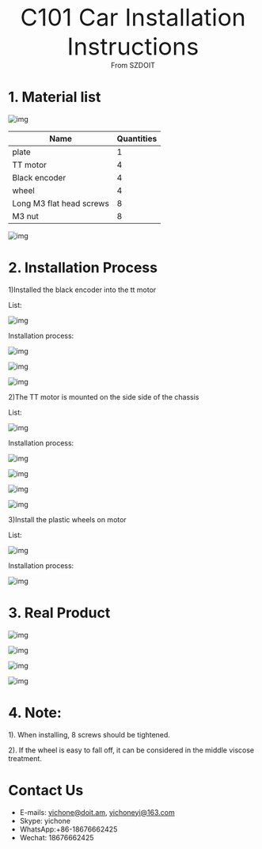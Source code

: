 <center><font size=10> C101 Car Installation Instructions </center></font>
<center> From SZDOIT</center>

# 1. Material list

![img](wps2.png) 

| Name                     | Quantities |
| ------------------------ | ---------- |
| plate                    | 1          |
| TT motor                 | 4          |
| Black encoder            | 4          |
| wheel                    | 4          |
| Long M3 flat head screws | 8          |
| M3 nut                   | 8          |

![img](wps3.png) 

# 2. Installation Process

1)Installed the black encoder into the tt motor

List:

![img](wps4.png) 

Installation process:

![img](wps5.jpg) 

![img](wps6.png) 

![img](wps7.png) 

2)The TT motor is mounted on the side side of the chassis

List:

![img](wps8.png) 

Installation process:

![img](wps9.jpg) 

![img](wps10.jpg) 

![img](wps11.jpg) 

![img](wps12.jpg) 

3)Install the plastic wheels on motor

List:

![img](wps13.png) 

Installation process:

![img](wps14.jpg) 

# 3. Real Product

![img](wps15.png) 

![img](wps16.png) 

![img](wps17.png) 

![img](wps18.png) 

# 4. Note: 

1). When installing, 8 screws should be tightened.

2). If the wheel is easy to fall off, it can be considered in the middle viscose treatment.



# Contact Us

- E-mails: [yichone@doit.am](mailto:yichone@doit.am), [yichoneyi@163.com](mailto:yichoneyi@163.com)
- Skype: yichone
- WhatsApp:+86-18676662425
- Wechat: 18676662425